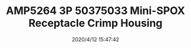 ﻿---
layout: post 
title: AMP5264 3P  50375033 Mini-SPOX Receptacle Crimp Housing
tags: 5264
categories: housing-terminal
overview: 2.50mm Pitch, Mini-SPOX Receptacle Crimp Housing, Single Row, Friction Lock, 3 Circuits, Natural,AMP,3P
part_number: 50375033
thumb_img: static/202004/319-thumb-20200412234812.jpg
small_img: static/202004/319-20200412234812.jpg
date: 2020/4/12 15:47:42
---



